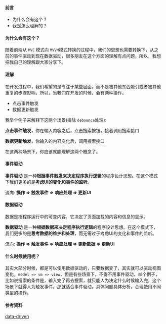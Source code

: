 #### 前言

- 为什么会有这个 ?
- 我是怎么理解的？

#### 为什么会有这个？

随着前端从 `MVC` 模式向 `MVVM`模式转换的过程中，我们的思想也需要转换下，从之前的事件驱动到现在数据驱动，很多朋友在这个方面的理解有点问题，所以，我想把我自己的理解跟大家分享下。

#### 理解

在开发过程中，我们希望的是专注于某些层面，而不是被其他东西吸引或者被其他重复的步骤影响，所以，当我们在开发的时候，会有两种操作。

- 点击事件触发
- 数据更新触发

我举个例子来解释下这两个场景(排除 `debounce`处理):

**点击事件触发**，你在输入内容之后，点击搜索按钮，接着调用搜索接口

**数据更新触发**，你输入的内容变化后，调用搜索接口

在这两种场景下，你应该就能理解这两个概念了。

#### 事件驱动

**事件驱动** 是一种**根据事件触发来决定程序执行逻辑**的程序设计思想。在这个模式下我们更多的是**考虑UI的变化和事件的监听**。

流向: **操作 => 触发事件 => 响应处理 => 更新UI**

#### 数据驱动

数据是指程序运行中的可变内容，它决定了页面加载的内容和信息的显示。

**数据驱动** 是一种**根据数据来决定程序执行逻辑**的程序设计思想。在这个模式下，我们更多的是**思考数据的维护和处理**，而无需过于考虑UI的变化和事件的监听。

流向: **操作 => 触发事件 => 响应处理 => 更新数据 => 更新UI**

#### 什么时候使用呢？

其实大部分时候，都是可以使用数据驱动的，只要数据变了，其实就可以驱动视图变化，`model => vm => view`，但是有些场景下，不得不用事件驱动，举个例子，比如说搜索的条件是，输入完了再去搜索，就只能人为决定什么时候输入完，这个场景下就得人为触发事件，那就适合事件驱动，具体问题具体分析，合理使用不同类型的操作。

#### 参考资料

[data-driven](https://www.techopedia.com/definition/18687/data-driven)
